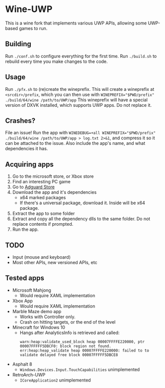 # Wine-UWP
This is a wine fork that implements various UWP APIs, allowing some UWP-based games to run.

## Building
Run `./conf.sh` to configure everything for the first time.
Run `./build.sh` to rebuild every time you make changes to the code.

## Usage
Run `./pfx.sh` to (re)create the wineprefix. This will create a wineprefix at `<srcdir>/prefix`, which you can then use with `WINEPREFIX="$PWD/prefix" ./build/64/wine /path/to/UWP/app`
This wineprefix will have a special version of DXVK installed, which supports UWP apps. Do not replace it.

## Crashes?
File an issue!
Run the app with `WINEDEBUG=+all WINEPREFIX="$PWD/prefix" ./build/64/wine /path/to/UWP/app > log.txt 2>&1`, and compress it so it can be attached to the issue. 
Also include the app's name, and what dependencies it has.

## Acquiring apps
1. Go to the microsoft store, or Xbox store
2. Find an interesting PC game
3. Go to [Adguard Store](https://store.rg-adguard.net/)
4. Download the app and it's dependencies
    - x64 marked packages
    - If there's a universal package, download it. Inside will be x64 package. 
5. Extract the app to some folder
6. Extract and copy all the dependency dlls to the same folder. Do not replace contents if prompted.
7. Run the app.

## TODO
- Input (mouse and keyboard)
- Most other APIs, new versioned APIs, etc

## Tested apps
- Microsoft Mahjong
  - Would require XAML implementation
- Xbox App
  - Would require XAML implementation
- Marble Maze demo app
  - Works with Controller only.
  - Crash on hitting targets, or the end of the level
- Minecraft for Windows 10
  - Hangs after AnalyticsInfo is retrieved and called:
    ```
    warn:heap:validate_used_block heap 00007FFFFE220000, ptr 00007FFFFF5DBCF0: block region not found.
    err:heap:heap_validate heap 00007FFFFE220000: failed to to validate delayed free block 00007FFFFF5DBCE8
    ```
- Asphalt 8
  - `Windows.Devices.Input.TouchCapabilities` unimplemented
- RetroArch-UWP
  - `ICoreApplication2` unimplemented
